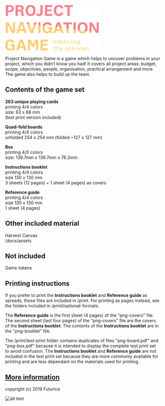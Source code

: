 ![alt text](png-logo.png "# Project Navigation game")

Project Navigation Game is a game which helps to uncover problems in your project, which you didn’t know you had! It covers all project areas: budget, scope, objectives, people, organisation, practical arrangement and more. The game also helps to build up the team.

## Contents of the game set

**263 unique playing cards**<br/>
printing 4/4 colors<br/>
size: 63 x 88 mm<br/>
(test print version included)

**Quad-fold boards**<br/>
printing 4/4 colors<br/>
unfolded 254 x 254 mm (folded ~127 x 127 mm)

**Box**<br/>
printing 4/0 colors<br/>
size: 139.7mm x 139.7mm x 76.2mm

**Instructions booklet**<br/>
printing 4/4 colors<br/>
size 130 x 130 mm<br/>
3 sheets (12 pages) + 1 sheet (4 pages) as covers

**Reference guide**<br/>
printing 4/4 colors<br/>
size 130 x 130 mm<br/>
1 sheet (4 pages)

## Other included material

Harvest Canvas<br/>
/docs/assets

## Not included

Game tokens

## Printing instructions

If you prefer to print the **Instructions booklet** and **Reference guide** as spreads, those files are included in /print. For printing as pages instead, see the folders included in /print/optional-formats.

The **Reference guide** is the first sheet (4 pages) of the "png-covers" file. The second sheet (last four pages) of the "png-covers" file are the covers of the **Instructions booklet**. The contents of the **Instructions booklet** are in the "png-booklet" file.

The /print/test-print folder contains duplicates of files "png-board.pdf" and "png-box.pdf" because it is intended to display the complete test print set to avoid confusion. The **Instructions booklet** and **Reference guide** are not included in the test print set because they are more commonly available for printing and are less dependant on the materials used for printing.

## [More information](https://projectnavigationgame.futurice.com)

copyright (c) 2019 Futurice

![alt text](https://i.creativecommons.org/l/by-sa/4.0/88x31.png "Creative Commons Attribution-ShareAlike 4.0 International License")

